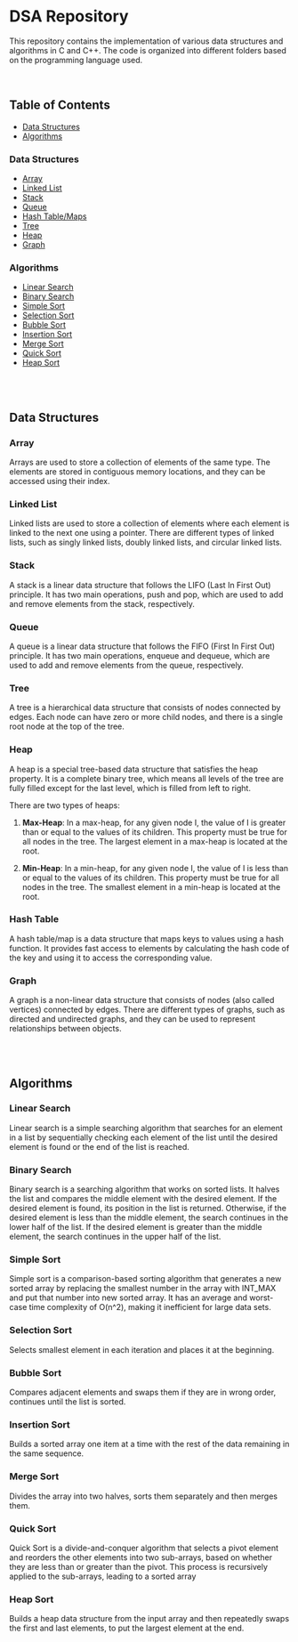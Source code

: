 # DSA Repository

This repository contains the implementation of various data structures and algorithms in C and C++. The code is organized into different folders based on the programming language used.

<br>

## Table of Contents
- [Data Structures](#data-structure)
- [Algorithms](#algorithms)

### Data Structures
- [Array](#array)
- [Linked List](#linked-list)
- [Stack](#stack)
- [Queue](#queue)
- [Hash Table/Maps](#hash-table)
- [Tree](#tree)
- [Heap](#heap)
- [Graph](#graph)

### Algorithms
- [Linear Search](#linear-search)
- [Binary Search](#binary-search)
- [Simple Sort](#simple-sort)
- [Selection Sort](#selection-sort)
- [Bubble Sort](#bubble-sort)
- [Insertion Sort](#insertion-sort)
- [Merge Sort](#merge-sort)
- [Quick Sort](#quick-sort)
- [Heap Sort](#heap-sort)

<br><br>

## Data Structures

### Array

Arrays are used to store a collection of elements of the same type. The elements are stored in contiguous memory locations, and they can be accessed using their index.

### Linked List

Linked lists are used to store a collection of elements where each element is linked to the next one using a pointer. There are different types of linked lists, such as singly linked lists, doubly linked lists, and circular linked lists.

### Stack

A stack is a linear data structure that follows the LIFO (Last In First Out) principle. It has two main operations, push and pop, which are used to add and remove elements from the stack, respectively.

### Queue

A queue is a linear data structure that follows the FIFO (First In First Out) principle. It has two main operations, enqueue and dequeue, which are used to add and remove elements from the queue, respectively.

### Tree

A tree is a hierarchical data structure that consists of nodes connected by edges. Each node can have zero or more child nodes, and there is a single root node at the top of the tree.

### Heap

A heap is a special tree-based data structure that satisfies the heap property. It is a complete binary tree, which means all levels of the tree are fully filled except for the last level, which is filled from left to right.

There are two types of heaps:

1. **Max-Heap**: In a max-heap, for any given node I, the value of I is greater than or equal to the values of its children. This property must be true for all nodes in the tree. The largest element in a max-heap is located at the root.

2. **Min-Heap**: In a min-heap, for any given node I, the value of I is less than or equal to the values of its children. This property must be true for all nodes in the tree. The smallest element in a min-heap is located at the root.

### Hash Table

A hash table/map is a data structure that maps keys to values using a hash function. It provides fast access to elements by calculating the hash code of the key and using it to access the corresponding value.

### Graph

A graph is a non-linear data structure that consists of nodes (also called vertices) connected by edges. There are different types of graphs, such as directed and undirected graphs, and they can be used to represent relationships between objects.

<br><br>

## Algorithms

### Linear Search

Linear search is a simple searching algorithm that searches for an element in a list by sequentially checking each element of the list until the desired element is found or the end of the list is reached.

### Binary Search

Binary search is a searching algorithm that works on sorted lists. It halves the list and compares the middle element with the desired element. If the desired element is found, its position in the list is returned. Otherwise, if the desired element is less than the middle element, the search continues in the lower half of the list. If the desired element is greater than the middle element, the search continues in the upper half of the list.

### Simple Sort

Simple sort is a comparison-based sorting algorithm that generates a new sorted array by replacing the smallest number in the array with INT_MAX and put that number into new sorted array. It has an average and worst-case time complexity of O(n^2), making it inefficient for large data sets.

### Selection Sort

Selects smallest element in each iteration and places it at the beginning.

### Bubble Sort

Compares adjacent elements and swaps them if they are in wrong order, continues until the list is sorted.

### Insertion Sort

Builds a sorted array one item at a time with the rest of the data remaining in the same sequence.

### Merge Sort

Divides the array into two halves, sorts them separately and then merges them.

### Quick Sort

Quick Sort is a divide-and-conquer algorithm that selects a pivot element and reorders the other elements into two sub-arrays, based on whether they are less than or greater than the pivot. This process is recursively applied to the sub-arrays, leading to a sorted array

### Heap Sort

Builds a heap data structure from the input array and then repeatedly swaps the first and last elements, to put the largest element at the end.